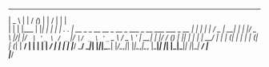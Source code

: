 ______      _    __ _ _     ___  ___                                                  _   
|  _  \    | |  / _(_) |    |  \/  |                                                 | |  
| | | |___ | |_| |_ _| | ___| .  . | __ _ _ __   __ _  __ _  ___ _ __ ___   ___ _ __ | |_ 
| | | / _ \| __|  _| | |/ _ \ |\/| |/ _` | '_ \ / _` |/ _` |/ _ \ '_ ` _ \ / _ \ '_ \| __|
| |/ / (_) | |_| | | | |  __/ |  | | (_| | | | | (_| | (_| |  __/ | | | | |  __/ | | | |_ 
|___/ \___/ \__|_| |_|_|\___\_|  |_/\__,_|_| |_|\__,_|\__, |\___|_| |_| |_|\___|_| |_|\__|
                                                       __/ |                              
                                                      |___/                           
